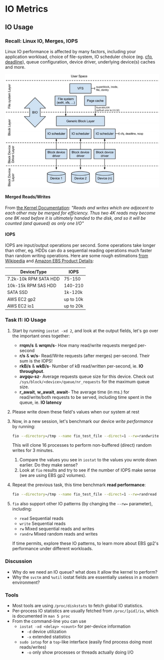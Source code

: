 # IO Metrics

## IO Usage

### Recall: Linux IO, Merges, IOPS

Linux IO performance is affected by many factors, including your application workload, choice of file-system, IO scheduler choice (eg. [cfq](https://www.kernel.org/doc/Documentation/block/cfq-iosched.txt), [deadline](https://www.kernel.org/doc/Documentation/block/deadline-iosched.txt)), queue configuration, device driver, underlying device(s) caches and more.

![Linux IO](images/linux_io.png)

#### Merged Reads/Writes

From [the Kernel Documentation](https://www.kernel.org/doc/Documentation/iostats.txt): *"Reads and writes which are adjacent to each other may be merged for efficiency.  Thus two 4K reads may become one 8K read before it is ultimately handed to the disk, and so it will be counted (and queued) as only one I/O"*

#### IOPS

IOPS are input/output operations per second. Some operations take longer than other, eg. HDDs can do a sequential reading operations much faster than random writing operations. Here are some rough estimations [from Wikipedia](https://en.wikipedia.org/wiki/IOPS) and [Amazon EBS Product Details](http://aws.amazon.com/ebs/details/):

| Device/Type           | IOPS      |
|-----------------------|-----------|
| 7.2k-10k RPM SATA HDD | 75-150    |
| 10k-15k RPM SAS HDD   | 140-210   |
| SATA SSD              | 1k-120k   |
| AWS EC2 gp2           | up to 10k |
| AWS EC2 io1           | up to 20k |

### Task I1: IO Usage

1. Start by running `iostat -xd 2`, and look at the output fields, let's go over the important ones together:
	- **rrqm/s** & **wrqm/s**- How many read/write requests merged per-second
	- **r/s** & **w/s**- Read/Write requests (after merges) per-second. Their sum is the IOPS!
	- **rkB/s** & **wkB/s**- Number of kB read/written per-second, ie. **IO throughput**.
	- **avgqu-sz**- Average requests queue size for this device. Check out `/sys/block/<device>/queue/nr_requests` for the maximum queue size.
	- **r_await**, **w_await**, **await**- The average time (in ms.) for read/write/both requests to be served, including time spent in the queue, ie. **IO latency**
2. Please write down these field's values when our system at rest
3. Now, in a new session, let's benchmark our device *write performance* by running:

	```bash
	fio --directory=/tmp --name fio_test_file --direct=1 --rw=randwrite --bs=16k --size=100M --numjobs=16 --time_based --runtime=180 --group_reporting --norandommap
	```
	
	This will clone 16 processes to perform non-buffered (direct) random writes for 3 minutes.
	1. Compare the values you see in `iostat` to the values you wrote down earlier. Do they make sense? 
	2. Look at `fio` results and try to see if the number of IOPS make sense (we are using EBS gp2 volumes).
4. Repeat the previous task, this time benchmark **read performance**:

	```bash
	fio --directory=/tmp --name fio_test_file --direct=1 --rw=randread --bs=16k --size=100M --numjobs=16 --time_based --runtime=180 --group_reporting --norandommap
	```
	
5. `fio` also support other IO patterns (by changing the `--rw=` parameter), including:
	- `read` Sequential reads
	- `write` Sequential reads
	- `rw` Mixed sequential reads and writes
	- `randrw` Mixed random reads and writes

	If time permits, explore these IO patterns, to learn more about EBS gp2's performance under different workloads.

### Discussion

- Why do we need an IO queue? what does it allow the kernel to perform?
- Why the `svctm` and `%util` iostat fields are essentially useless in a modern environment?

### Tools

 - Most tools are using `/proc/diskstats` to fetch global IO statistics.
 - Per-process IO statistics are usually fetched from `/proc/[pid]/io`, which is documented in `man 5 proc`
 - From the command-line you can use
	 - `iostat -xd <delay> <count>` for per-device information
		 - `-d` device utilization
		 - `-x` extended statistics
	 - `sudo iotop` for a `top`-like interface (easily find process doing most reads/writes)
		 - `-o` only show processes or threads actually doing I/O
